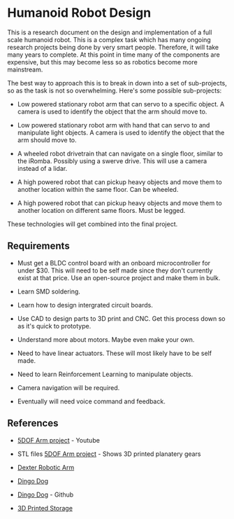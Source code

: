 # Humanoid Robot Design
This is a research document on the design and implementation of a full scale humanoid robot.  This is a complex task which has many ongoing research projects being done by very smart people.  Therefore, it will take many years to complete. At this point in time many of the components are expensive, but this may become less so as robotics become more mainstream.  

The best way to approach this is to break in down into a set of sub-projects, so as the task is not so overwhelming.  Here's some possible sub-projects:

- Low powered stationary robot arm that can servo to a specific object.  A camera is used to identify the object that the arm should move to.

- Low powered stationary robot arm with hand that can servo to and manipulate light objects.  A camera is used to identify the object that the arm should move to.

- A wheeled robot drivetrain that can navigate on a single floor, similar to the iRomba.  Possibly using a swerve drive. This will use a camera instead of a lidar.

- A high powered robot that can pickup heavy objects and move them to another location within the same floor.  Can be wheeled.

- A high powered robot that can pickup heavy objects and move them to another location on different same floors.  Must be legged.

These technologies will get combined into the final project.

## Requirements

- Must get a BLDC control board with an onboard microcontroller for under $30.  This will need to be self made since they don't currently exist at that price.  Use an open-source project and make them in bulk.

- Learn SMD soldering.

- Learn how to design intergrated circuit boards.

- Use CAD to design parts to 3D print and CNC.  Get this process down so as it's quick to prototype.

- Understand more about motors.  Maybe even make your own.

- Need to have linear actuators.  These will most likely have to be self made.

- Need to learn Reinforcement Learning to manipulate objects.

- Camera navigation will be required.

- Eventually will need voice command and feedback.

## References

- [5DOF Arm project](https://www.youtube.com/watch?v=NCQFlha8_fA&ab_channel=Dangineering) - Youtube

- STL files [5DOF Arm project](https://github.com/danslovich/5DOF_Robot_Arm) - Shows 3D printed planatery gears

- [Dexter Robotic Arm](https://github.com/HaddingtonDynamics/Dexter)

- [Dingo Dog](https://grabcad.com/library/dingo-robot-quadruped-2)

- [Dingo Dog](https://github.com/Yerbert/DingoQuadruped) - Github

- [3D Printed Storage](https://www.youtube.com/watch?v=ra_9zU-mnl8&ab_channel=ZackFreedman)